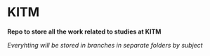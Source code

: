 KITM
====

**Repo to store all the work related to studies at KITM**

*Everyhting will be stored in branches in separate folders by subject* 
